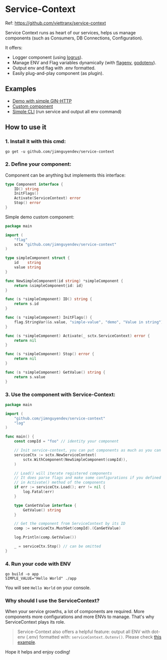 # Service-Context

Ref: https://github.com/viettranx/service-context

Service Context runs as heart of our services, helps us manage components (such as Consumers, DB Connections, Configuration).

It offers:

- Logger component (using [logrus](https://github.com/sirupsen/logrus)).
- Manage ENV and Flag variables dynamically (with [flagenv](github.com/facebookgo/flagenv), [godotenv](github.com/joho/godotenv)).
- Output env and flag with .env formatted. 
- Easily plug-and-play component (as plugin).

## Examples
- [Demo with simple GIN-HTTP](./examples/ginhttp)
- [Custom component](./examples/simplecomp)
- [Simple CLI](./examples/simplecli) (run service and output all env command)

## How to use it

### 1. Install it with this cmd:
```shell
go get -u github.com/jimnguyendev/service-context
```

### 2. Define your component:
Component can be anything but implements this interface:

```go
type Component interface {
	ID() string
	InitFlags()
	Activate(ServiceContext) error
	Stop() error
}
```

Simple demo custom component:

```go
package main

import (
	"flag"
	sctx "github.com/jimnguyendev/service-context"
)

type simpleComponent struct {
	id    string
	value string
}

func NewSimpleComponent(id string) *simpleComponent {
	return &simpleComponent{id: id}
}

func (s *simpleComponent) ID() string {
	return s.id
}

func (s *simpleComponent) InitFlags() {
	flag.StringVar(&s.value, "simple-value", "demo", "Value in string")
}

func (s *simpleComponent) Activate(_ sctx.ServiceContext) error {
	return nil
}

func (s *simpleComponent) Stop() error {
	return nil
}

func (s *simpleComponent) GetValue() string {
	return s.value
}
```

### 3. Use the component with Service-Context:

```go
package main

import (
	"github.com/jimnguyendev/service-context"
	"log"
)

func main() {
	const compId = "foo" // identity your component

	// Init service-context, you can put components as much as you can
	serviceCtx := sctx.NewServiceContext(
		sctx.WithComponent(NewSimpleComponent(compId)),
	)

	// Load() will iterate registered components
	// It does parse flags and make some configurations if you defined
	// in Activate() method of the components
	if err := serviceCtx.Load(); err != nil {
		log.Fatal(err)
	}

	type CanGetValue interface {
		GetValue() string
	}

	// Get the component from ServiceContext by its ID
	comp := serviceCtx.MustGet(compId).(CanGetValue)

	log.Println(comp.GetValue())

	_ = serviceCtx.Stop() // can be omitted
}
```

### 4. Run your code with ENV

```shell
go build -o app
SIMPLE_VALUE="Hello World" ./app
```

You will see `Hello World` on your console.

### Why should I use the ServiceContext?

When your service growths, a lot of components are required. More components more configurations and more ENVs to manage. That's why ServiceContext plays its role.

> Service-Context also offers a helpful feature: output all ENV with dot-env (.env) formatted with: `serviceContext.Outenv()`.
> Please check [this example](./examples/simplecli).

Hope it helps and enjoy coding!
